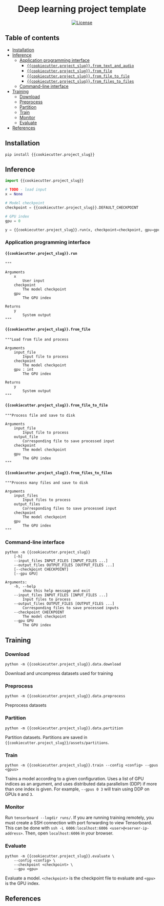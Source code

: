 <h1 align="center">Deep learning project template</h1>
<div align="center">

<!-- [![PyPI](https://img.shields.io/pypi/v/{{cookiecutter.project_slug}}.svg)](https://pypi.python.org/pypi/{{cookiecutter.project_slug}}) -->
[![License](https://img.shields.io/badge/License-MIT-blue.svg)](https://opensource.org/licenses/MIT)
<!-- [![Downloads](https://pepy.tech/badge/{{cookiecutter.project_slug}})](https://pepy.tech/project/{{cookiecutter.project_slug}}) -->

</div>


## Table of contents

- [Installation](#installation)
- [Inference](#inference)
    * [Application programming interface](#application-programming-interface)
        * [`{{cookiecutter.project_slug}}.from_text_and_audio`](#{{cookiecutter.project_slug}}from_text_and_audio)
        * [`{{cookiecutter.project_slug}}.from_file`](#{{cookiecutter.project_slug}}from_file)
        * [`{{cookiecutter.project_slug}}.from_file_to_file`](#{{cookiecutter.project_slug}}from_file_to_file)
        * [`{{cookiecutter.project_slug}}.from_files_to_files`](#{{cookiecutter.project_slug}}from_files_to_files)
    * [Command-line interface](#command-line-interface)
- [Training](#training)
    * [Download](#download)
    * [Preprocess](#preprocess)
    * [Partition](#partition)
    * [Train](#train)
    * [Monitor](#monitor)
    * [Evaluate](#evaluate)
- [References](#references)


## Installation

`pip install {{cookiecutter.project_slug}}`


## Inference

```python
import {{cookiecutter.project_slug}}

# TODO - load input
x = None

# Model checkpoint
checkpoint = {{cookiecutter.project_slug}}.DEFAULT_CHECKPOINT

# GPU index
gpu = 0

y = {{cookiecutter.project_slug}}.run(x, checkpoint=checkpoint, gpu=gpu)
```


### Application programming interface

#### `{{cookiecutter.project_slug}}.run`


```
"""

Arguments
    x
        User input
    checkpoint
        The model checkpoint
    gpu
        The GPU index

Returns
    y
        System output
"""
```


#### `{{cookiecutter.project_slug}}.from_file`

```
"""Load from file and process

Arguments
    input_file
        Input file to process
    checkpoint
        The model checkpoint
    gpu : int
        The GPU index

Returns
    y
        System output
"""
```


#### `{{cookiecutter.project_slug}}.from_file_to_file`

```
"""Process file and save to disk

Arguments
    input_file
        Input file to process
    output_file
        Corresponding file to save processed input
    checkpoint
        The model checkpoint
    gpu
        The GPU index
"""
```


#### `{{cookiecutter.project_slug}}.from_files_to_files`

```
"""Process many files and save to disk

Arguments
    input_files
        Input files to process
    output_files
        Corresponding files to save processed input
    checkpoint
        The model checkpoint
    gpu
        The GPU index
"""
```


### Command-line interface

```
python -m {{cookiecutter.project_slug}}
    [-h]
    --input_files INPUT_FILES [INPUT_FILES ...]
    --output_files OUTPUT_FILES [OUTPUT_FILES ...]
    [--checkpoint CHECKPOINT]
    [--gpu GPU]

Arguments:
    -h, --help
        show this help message and exit
    --input_files INPUT_FILES [INPUT_FILES ...]
        Input files to process
    --output_files OUTPUT_FILES [OUTPUT_FILES ...]
        Corresponding files to save processed inputs
    --checkpoint CHECKPOINT
        The model checkpoint
    --gpu GPU
        The GPU index
```


## Training

### Download

`python -m {{cookiecutter.project_slug}}.data.download`

Download and uncompress datasets used for training


### Preprocess

`python -m {{cookiecutter.project_slug}}.data.preprocess`

Preprocess datasets


### Partition

`python -m {{cookiecutter.project_slug}}.data.partition`

Partition datasets. Partitions are saved in `{{cookiecutter.project_slug}}/assets/partitions`.


### Train

`python -m {{cookiecutter.project_slug}}.train --config <config> --gpus <gpus>`

Trains a model according to a given configuration. Uses a list of GPU indices
as an argument, and uses distributed data parallelism (DDP) if more than one
index is given. For example, `--gpus 0 3` will train using DDP on GPUs `0`
and `3`.


### Monitor

Run `tensorboard --logdir runs/`. If you are running training remotely, you
must create a SSH connection with port forwarding to view Tensorboard.
This can be done with `ssh -L 6006:localhost:6006 <user>@<server-ip-address>`.
Then, open `localhost:6006` in your browser.

### Evaluate

```
python -m {{cookiecutter.project_slug}}.evaluate \
    --config <config> \
    --checkpoint <checkpoint> \
    --gpu <gpu>
```

Evaluate a model. `<checkpoint>` is the checkpoint file to evaluate and `<gpu>`
is the GPU index.


## References


